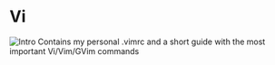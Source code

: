 # Vi
![Intro](https://cdn.freebiesupply.com/logos/thumbs/1x/vim-logo.png)
Contains my personal .vimrc and a short guide with the most important Vi/Vim/GVim commands
